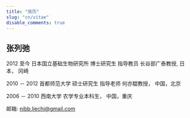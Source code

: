 ```yaml
---
title: "简历"
slug: "cn/vitae"
disable_comments: true
---
```


## 张列弛

2012 至今 日本国立基础生物研究所 博士研究生 指导教员 长谷部广泰教授, 日本， 冈崎

2010 － 2012 首都师范大学 硕士研究生 指导老师 何亦騉教授， 中国，北京

2006 － 2010 西南大学 农学专业本科生， 中国，重庆


邮箱: nibb.liechi@gmail.com


